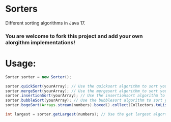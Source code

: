 # Sorters
Different sorting algorithms in Java 17.

### You are welcome to fork this project and add your own alorgithm implementations!

# Usage:
```java
Sorter sorter = new Sorter();

sorter.quickSort(yourArray); // Use the quicksort algorithm to sort your array.
sorter.mergeSort(yourArray); // Use the mergesort algorithm to sort your array.
sorter.insertionSort(yourArray); // Use the insertionsort algorithm to sort your array.
sorter.bubbleSort(yourArray); // Use the bubblesort algorithm to sort your array.
sorter.bogoSort(Arrays.stream(numbers).boxed().collect(Collectors.toList())); // Use the bogosort algorithm to sort your array.

int largest = sorter.getLargest(numbers); // Use the get largest algorthm to get the largest element in the array.
```
